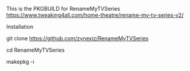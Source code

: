 This is the PKGBUILD for RenameMyTVSeries
https://www.tweaking4all.com/home-theatre/rename-my-tv-series-v2/

Installation

git clone https://github.com/zynexiz/RenameMyTVSeries

cd RenameMyTVSeries

makepkg -i
